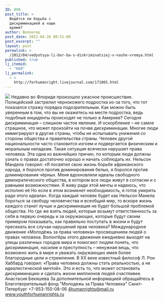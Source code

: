 ```yaml
---
ID: 890
post_title: >
  Ведётся ли борьба с
  дискриминацией в наше
  время?
author: Волонтер
post_date: 2012-04-26 00:51:00
post_excerpt: ""
layout: post
permalink: >
  /2012/04/vedyotsya-li-bor-ba-s-diskriminatsiej-v-nashe-vremya.html
published: true
lj_itemid:
  - "668"
lj_permalink:
  - >
    http://forhumanright.livejournal.com/171065.html
---
```

<img src="http://cs5338.vk.com/u132145096/132409092/x_5b26039f.jpg" /> Недавно во Флориде произошло ужасное происшествие. Полицейский застрелил чернокожего подростка из-за того, что тот показался стражу порядка подозрительным. Как можно быть уверенным в том, что вы не окажетесь на месте подростка, ведь подобные инциденты происходят не только в Америке?
Сегодня дискриминация – слишком частое явление. И оскорбление – не самое страшное, что может произойти на почве дискриминации. Многие люди иммигрируют в другие страны, чтобы не испытывать унижения со стороны общества и правительства страны. Человек другой национальности часто становится изгоем и подвергается физическим и моральным нападкам. Такая ситуация всячески нарушает права человека. Эта одна из важнейших причин, по которым люди должны узнать о правах достаточно хорошо и начать соблюдать их.
Нельсон Мандела говорил: «Я посвятил свою жизнь борьбе африканского народа, я боролся против доминирования белых, я боролся против доминирования чёрных. Меня вдохновляли идеалы свободного демократического общества, в котором все люди живут в согласии и с равными возможностями. Я живу ради этой мечты и надеюсь, что исполню её Но если в этом возникнет необходимость, я готов умереть ради этого идеала».
Когда каждый человек будет как Нельсон Манела бороться за свободу человечества и всеобщий мир, то вскоре жизнь каждого станет лучше и дискриминация не будет большой проблемой общества. Но где же взять людей, которые возьмут ответственность за себя в первую очередь и за окружающих, которые будут своим примером показывать, как правильно поступать в жизни и будут пресекать все случаи нарушений прав человека? 
Международное движение «Молодёжь за права человека» просвещением людей о правах человека. Волонтёры этого движения ежедневно выходят на улицы различных городов мира и помогают людям понять, что дискриминация, насилие и преступность – ненужная вещь, что возможно жить в мире и уважать окружающих имея более благородные цели и стремления. В ХХ веке известный философ Л. Рон Хаббард говорил: «Права человека должны стать реальностью, а не идеалистической мечтой». Это и есть то, что может остановить дискриминацию и сделать жизни миллионов людей счастливее.
Анастасия Бекяшева
За дополнительной информацией обращайтесь в
Благотворительный фонд
"Молодежь за Права Человека" Санкт-Петербург 
+7-953-150-08-06 
4humanrights@mail.ru
www.youthforhumanrights.ru